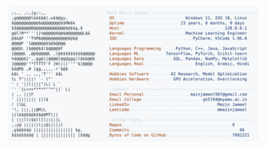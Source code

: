<picture>
  <source srcset="https://raw.githubusercontent.com/mmazinjameel/mmazinjameel/main/dark_mode.svg?v=1751753365" media="(prefers-color-scheme: dark)">
  <img src="https://raw.githubusercontent.com/mmazinjameel/mmazinjameel/main/light_mode.svg?v=1751753365">
</picture>
